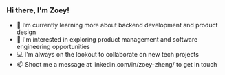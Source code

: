 
### Hi there, I'm Zoey! 

- 🌱 I’m currently learning more about backend development and product design  
- 💼 I'm interested in exploring product management and software engineering opportunities
- 💻 I'm always on the lookout to collaborate on new tech projects 
- 📫 Shoot me a message at linkedin.com/in/zoey-zheng/ to get in touch 


